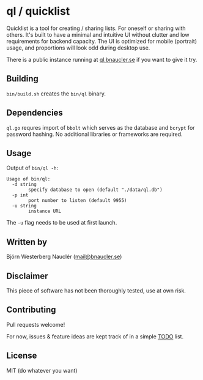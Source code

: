 
# ql / quicklist
Quicklist is a tool for creating / sharing lists. For oneself or sharing with others. It's built to have a minimal and intuitive UI without clutter and low requirements for backend capacity. The UI is optimized for mobile (portrait) usage, and proportions will look odd during desktop use.

There is a public instance running at [ql.bnaucler.se](https://ql.bnaucler.se) if you want to give it try.

## Building
`bin/build.sh` creates the `bin/ql` binary.

## Dependencies
`ql.go` requres import of `bbolt` which serves as the database and `bcrypt` for password hashing. No additional libraries or frameworks are required.

## Usage
Output of `bin/ql -h`:
```
Usage of bin/ql:
  -d string
    	specify database to open (default "./data/ql.db")
  -p int
    	port number to listen (default 9955)
  -u string
    	instance URL
```

The `-u` flag needs to be used at first launch.

## Written by
Björn Westerberg Nauclér (mail@bnaucler.se)

## Disclaimer
This piece of software has not been thoroughly tested, use at own risk.

## Contributing
Pull requests welcome!

For now, issues & feature ideas are kept track of in a simple [TODO](TODO.md) list.

## License
MIT (do whatever you want)
